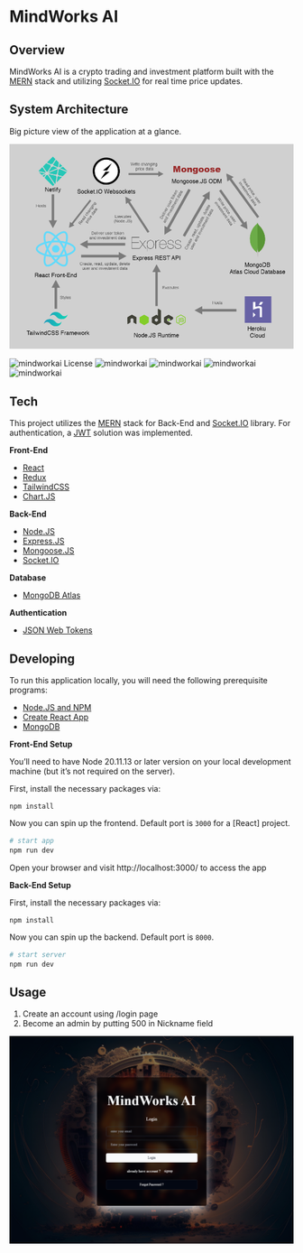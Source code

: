 # MindWorks AI

## Overview

MindWorks AI is a crypto trading and investment platform built with the [MERN](https://www.mongodb.com/mern-stack) stack and utilizing [Socket.IO](https://socket.io/) for real time price updates. 


## System Architecture

Big picture view of the application at a glance.

![System Architecture](./architecture/MindWorksAI-Architecture.png "System Architecture")

![mindworkai License](https://img.shields.io/github/license/Adrinlol/landy-react-template)
![mindworkai](https://img.shields.io/github/release-date/Adrinlol/landy-react-template)
![mindworkai](https://img.shields.io/github/stars/Adrinlol/landy-react-template)
![mindworkai](https://img.shields.io/github/languages/top/Adrinlol/landy-react-template)
![mindworkai](https://badgen.net/npm/types/tslib)

## Tech

This project utilizes the [MERN](https://www.mongodb.com/mern-stack) stack for Back-End and [Socket.IO](https://socket.io/) library. For authentication, a [JWT](https://jwt.io/) solution was implemented.

**Front-End**

- [React](https://reactjs.org/)
- [Redux](https://redux.js.org/)
- [TailwindCSS](https://tailwindcss.com/)
- [Chart.JS](https://www.chartjs.org/)

**Back-End**

- [Node.JS](https://nodejs.org/en/)
- [Express.JS](https://expressjs.com/)
- [Mongoose.JS](https://mongoosejs.com/)
- [Socket.IO](https://socket.io/)

**Database**

- [MongoDB Atlas](https://www.mongodb.com/cloud/atlas)

**Authentication**

- [JSON Web Tokens](https://jwt.io/)


## Developing
To run this application locally, you will need the following prerequisite programs:

- [Node.JS and NPM](https://nodejs.org/en/)
- [Create React App](https://github.com/facebook/create-react-app)
- [MongoDB](https://www.mongodb.com/)


**Front-End Setup**

You’ll need to have Node 20.11.13 or later version on your local development machine (but it’s not required on the server). 

First, install the necessary packages via:

```
npm install
```

Now you can spin up the frontend. Default port is `3000` for a [React] project.

```bash
# start app
npm run dev
```

Open your browser and visit http://localhost:3000/ to access the app

**Back-End Setup**

First, install the necessary packages via:

```
npm install
```

Now you can spin up the backend. Default port is `8000`. 

```bash
# start server
npm run dev
```

## Usage

1. Create an account using /login page
2. Become an admin by putting 500 in Nickname field

![mindworkai-login](./architecture/MindWorksAI-Login.png "Auth")
